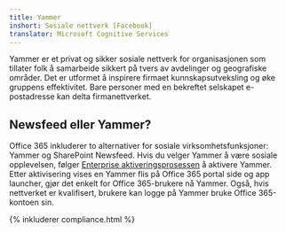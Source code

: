 ```yaml
---
title: Yammer
inshort: Sosiale nettverk [Facebook]
translator: Microsoft Cognitive Services
---
```


Yammer er et privat og sikker sosiale nettverk for organisasjonen som tillater folk å samarbeide sikkert på tvers av avdelinger og geografiske områder. Det er utformet å inspirere firmaet kunnskapsutveksling og øke gruppens effektivitet. Bare personer med en bekreftet selskapet e-postadresse kan delta firmanettverket.

## Newsfeed eller Yammer?
Office 365 inkluderer to alternativer for sosiale virksomhetsfunksjoner: Yammer og SharePoint Newsfeed. Hvis du velger Yammer å være sosiale opplevelsen, følger [Enterprise aktiveringsprosessen](https://support.office.com/en-us/article/Enterprise-Activation-process-4f924c74-87d2-49d0-a4f6-cba3ce2b0e7c) å aktivere Yammer. Etter aktivisering vises en Yammer flis på Office 365 portal side og app launcher, gjør det enkelt for Office 365-brukere nå Yammer. Også, hvis nettverket er kvalifisert, brukere kan logge på Yammer bruke Office 365-kontoen sin.

{% inkluderer compliance.html %}

